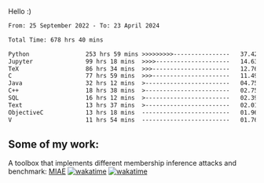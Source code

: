 Hello :)


<!--START_SECTION:waka-->

```txt
From: 25 September 2022 - To: 23 April 2024

Total Time: 678 hrs 40 mins

Python                253 hrs 59 mins >>>>>>>>>----------------   37.42 %
Jupyter               99 hrs 18 mins  >>>>---------------------   14.63 %
TeX                   86 hrs 34 mins  >>>----------------------   12.76 %
C                     77 hrs 59 mins  >>>----------------------   11.49 %
Java                  32 hrs 12 mins  >------------------------   04.75 %
C++                   18 hrs 38 mins  >------------------------   02.75 %
SQL                   16 hrs 12 mins  >------------------------   02.39 %
Text                  13 hrs 37 mins  >------------------------   02.01 %
ObjectiveC            13 hrs 18 mins  -------------------------   01.96 %
V                     11 hrs 54 mins  -------------------------   01.76 %
```

<!--END_SECTION:waka-->

## Some of my work: 

A toolbox that implements different membership inference attacks and benchmark: [MIAE](https://github.com/RPI-DSPlab) [![wakatime](https://wakatime.com/badge/user/18ac89f5-baf8-49e6-a5ee-d9272435ce3a/project/3e6541fd-578f-4d9d-9080-f2a42b2d10e1.svg)](https://wakatime.com/badge/user/18ac89f5-baf8-49e6-a5ee-d9272435ce3a/project/3e6541fd-578f-4d9d-9080-f2a42b2d10e1) [![wakatime](https://wakatime.com/badge/user/18ac89f5-baf8-49e6-a5ee-d9272435ce3a/project/5d5826e9-c6d6-4d86-8b00-0d1608c5f167.svg)](https://wakatime.com/badge/user/18ac89f5-baf8-49e6-a5ee-d9272435ce3a/project/5d5826e9-c6d6-4d86-8b00-0d1608c5f167)
